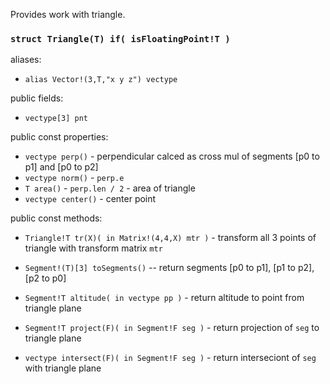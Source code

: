Provides work with triangle.

### `struct Triangle(T) if( isFloatingPoint!T )`

aliases: 

- `alias Vector!(3,T,"x y z") vectype`

public fields:

- `vectype[3] pnt`

public const properties:

- `vectype perp()` - perpendicular calced as cross mul
    of segments [p0 to p1] and [p0 to p2]
- `vectype norm()` - `perp.e`
- `T area()` - `perp.len / 2` - area of triangle
- `vectype center()` - center point

public const methods:

- `Triangle!T tr(X)( in Matrix!(4,4,X) mtr )` - transform all 3 points of
    triangle with transform matrix `mtr`

- `Segment!(T)[3] toSegments()` -- return segments
    [p0 to p1], [p1 to p2], [p2 to p0]

- `Segment!T altitude( in vectype pp )` - return altitude to
    point from triangle plane

- `Segment!T project(F)( in Segment!F seg )` - return projection of
    `seg` to triangle plane

- `vectype intersect(F)( in Segment!F seg )` - return interseciont
    of `seg` with triangle plane
